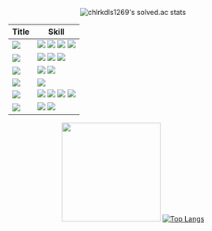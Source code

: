 <div align="center">
  
![chlrkdls1269's solved.ac stats](https://github-readme-solvedac.hyp3rflow.vercel.app/api/?handle=chlrkdls1269)

<!-- [![Solved.ac 프로필](http://mazassumnida.wtf/api/v2/generate_badge?boj=chlrkdls1269)](https://solved.ac/chlrkdls1269) -->

<!-- ### <img src="https://user-images.githubusercontent.com/58325946/233847406-a90d1133-c8c0-441a-bb35-9bf408124af0.png" width="50" height="50">  -->

<!-- ## :watch: My Computer Skills :watch:  -->
|Title|Skill|
|---|---|
|<img src="https://img.shields.io/badge/Language-9BF0E1?style=for-the-badge&logo=&logoColor=coral"/></a>|<img src="https://img.shields.io/badge/Python-000000?style=for-the-badge&logo=Python&logoColor=3776AB"/></a> <img src="https://img.shields.io/badge/Java-000000?style=for-the-badge&logo=Java&logoColor=3776AB"/></a> <img src="https://img.shields.io/badge/Lua Script-000000?style=for-the-badge&logo=Lua&logoColor=FFFFFF"/></a> <img src="https://img.shields.io/badge/C / C++-000000?style=for-the-badge&logo=cplusplus&logoColor=00599C"/></a>|
|<img src="https://img.shields.io/badge/Backend Framework-9BF0E1?style=for-the-badge&logo=&logoColor=coral"/></a>|<img src="https://img.shields.io/badge/Java Spring-000000?style=for-the-badge&logo=Spring&logoColor=6DB33F"/></a> <img src="https://img.shields.io/badge/Flask-000000?style=for-the-badge&logo=Flask&logoColor=white"/></a> <img src="https://img.shields.io/badge/Postman-000000?style=for-the-badge&logo=Postman&logoColor=FF6C37"/></a>|
|<img src="https://img.shields.io/badge/Database-9BF0E1?style=for-the-badge&logo=&logoColor=coral"/></a>|<img src="https://img.shields.io/badge/oracle-000000?style=for-the-badge&logo=oracle&logoColor=F80000"/></a> <img src="https://img.shields.io/badge/MySQL-000000?style=for-the-badge&logo=MySQL&logoColor=FFFFFF"/></a>|
|<img src="https://img.shields.io/badge/Cloud Service-9BF0E1?style=for-the-badge&logo=&logoColor=coral"/></a>|<img src="https://img.shields.io/badge/Amazon AWS-000000?style=for-the-badge&logo=Amazon AWS&logoColor=white"/></a>|
|<img src="https://img.shields.io/badge/Communication-9BF0E1?style=for-the-badge&logo=&logoColor=coral"/></a>|<img src="https://img.shields.io/badge/Git-000000?style=for-the-badge&logo=Git&logoColor=F05032"/></a> <img src="https://img.shields.io/badge/Jira-000000?style=for-the-badge&logo=Jira Software&logoColor=0052CC"/></a> <img src="https://img.shields.io/badge/Slack-000000?style=for-the-badge&logo=Slack&logoColor=9BF0E1"/></a> <img src="https://img.shields.io/badge/Discord-000000?style=for-the-badge&logo=discord&logoColor=5865F2"/></a>|
|<img src="https://img.shields.io/badge/Tool-9BF0E1?style=for-the-badge&logo=&logoColor=coral"/></a>|<img src="https://img.shields.io/badge/Intellij Ultimate-000000?style=for-the-badge&logo=intellijidea&logoColor=#000000"/></a> <img src="https://img.shields.io/badge/Visual Studio Code-000000?style=for-the-badge&logo=visualstudiocode&logoColor=007ACC"/></a>|

<!-- <img src="https://img.shields.io/badge/Kakao Karlo-000000?style=for-the-badge&logo=Kakao&logoColor=FFCD00"/></a> -->
<!-- <img src="https://img.shields.io/badge/Bash Shell-000000?style=for-the-badge&logo=PowerShell&logoColor=5391FE"/></a> -->
<!-- <img src="https://img.shields.io/badge/Yolov5-000000?style=for-the-badge&logo=YOLO&logoColor=00FFFF"/></a> -->
<!-- <img src="https://img.shields.io/badge/Google STT-000000?style=for-the-badge&logo=Google Cloud&logoColor=4285F4"/></a> -->
<!-- <img src="https://img.shields.io/badge/PixHawk4 Hexa Drone-000000?style=for-the-badge&logo=Robot Framework&logoColor"/></a> -->

<!-- <img src="https://img.shields.io/badge/HTML5-000000?style=for-the-badge&logo=HTML5&logoColor=E34F26"/></a> <img src="https://img.shields.io/badge/CSS3-000000?style=for-the-badge&logo=CSS3&logoColor=1572B6"/></a> -->

<!-- <img src="https://img.shields.io/badge/Docker-000000?style=for-the-badge&logo=Docker&logoColor=2496ED"/></a> -->
<!-- |<img src="https://img.shields.io/badge/Database-9BF0E1?style=for-the-badge&logo=&logoColor=coral"/></a>|<img src="https://img.shields.io/badge/MySQL-000000?style=for-the-badge&logo=MySQL&logoColor=white"/></a>| -->



<img src="https://user-images.githubusercontent.com/58325946/233847292-34c0f213-c63f-48f6-b08d-ed15e6bfa6cf.png" width="200" height="200"> ﻿[![Top Langs](https://github-readme-stats.vercel.app/api/top-langs/?username=carrier1269)](https://github.com/anuraghazra/github-readme-stats)


<!--
**carrier1269/carrier1269** is a ✨ _special_ ✨ repository because its `README.md` (this file) appears on your GitHub profile.

Here are some ideas to get you started:

- 🔭 I’m currently working on ...
- 🌱 I’m currently learning ...
- 👯 I’m looking to collaborate on ...
- 🤔 I’m looking for help with ...
- 💬 Ask me about ...
- 📫 How to reach me: ...
- 😄😄 Pronouns: ...
- ⚡ Fun fact: ... 
-->
